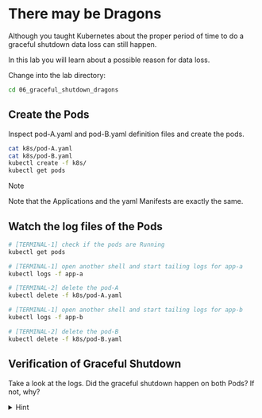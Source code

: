 # There may be Dragons

Although you taught Kubernetes about the proper period of time to do a graceful shutdown data loss can still happen.

In this lab you will learn about a possible reason for data loss.

Change into the lab directory:

```bash
cd 06_graceful_shutdown_dragons
```

## Create the Pods

Inspect pod-A.yaml and pod-B.yaml definition files and create the pods.

```bash
cat k8s/pod-A.yaml
cat k8s/pod-B.yaml
kubectl create -f k8s/
kubectl get pods
```

> [!NOTE]
> Note that the Applications and the yaml Manifests are exactly the same.

## Watch the log files of the Pods

```bash
# [TERMINAL-1] check if the pods are Running
kubectl get pods

# [TERMINAL-1] open another shell and start tailing logs for app-a
kubectl logs -f app-a

# [TERMINAL-2] delete the pod-A
kubectl delete -f k8s/pod-A.yaml

# [TERMINAL-1] open another shell and start tailing logs for app-b
kubectl logs -f app-b

# [TERMINAL-2] delete the pod-B
kubectl delete -f k8s/pod-B.yaml
```

## Verification of Graceful Shutdown

Take a look at the logs. Did the graceful shutdown happen on both Pods? If not, why?

<details>
  <summary>Hint</summary>

You can check the `Dockerfile`s here:

- [app-a](../00_app/Dockerfile-A)
- [app-b](../00_app/Dockerfile-B)

Start the pods again, and check the PID 1:

```bash
kubectl create -f k8s/

# Pod-A:
kubectl exec -it app-a -- ps aux

# Pod-B:
kubectl exec -it app-b -- ps aux
```

</details>
